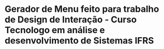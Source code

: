 # Gerador de Menu feito para trabalho de Design de Interação - Curso Tecnologo em análise e desenvolvimento de Sistemas IFRS
